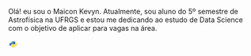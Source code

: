 Olá! eu sou o Maicon Kevyn.
Atualmente, sou aluno do 5º semestre de Astrofísica na UFRGS e estou me dedicando ao estudo de Data Science com o objetivo de aplicar para vagas na área.


 <img align="center" alt="Rafa-Python" height="15" width="20" src="https://raw.githubusercontent.com/devicons/devicon/master/icons/python/python-original.svg">
